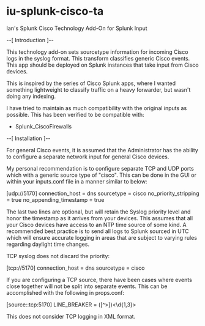 iu-splunk-cisco-ta
==================

Ian's Splunk Cisco Technology Add-On for Splunk Input

--[ Introduction ]--

This technology add-on sets sourcetype information for incoming Cisco logs in the syslog format.  This transform classifies generic Cisco events.  This app should be deployed on Splunk instances that take input from Cisco devices.

This is inspired by the series of Cisco Splunk apps, where I wanted something lightweight to classify traffic on a heavy forwarder, but wasn't doing any indexing.

I have tried to maintain as much compatibility with the original inputs as possible.  This has been verified to be compatible with:

* Splunk_CiscoFirewalls

--[ Installation ]--

For general Cisco events, it is assumed that the Administrator has the ability to configure a separate network input for general Cisco devices.

My personal recommendation is to configure separate TCP and UDP ports which with a generic source type of "cisco".  This can be done in the GUI or within your inputs.conf file in a manner similar to below:

[udp://5170]
connection_host = dns
sourcetype = cisco
no_priority_stripping = true
no_appending_timestamp = true

The last two lines are optional, but will retain the Syslog priority level and honor the timestamp as it arrives from your devices.  This assumes that all your Cisco devices have access to an NTP time source of some kind.  A recommended best practice is to send all logs to Splunk sourced in UTC which will ensure accurate logging in areas that are subject to varying rules regarding daylight time changes.

TCP syslog does not discard the priority:

[tcp://5170]
connection_host = dns
sourcetype = cisco

If you are configuring a TCP source, there have been cases where events close together will not be split into separate events.  This can be accomplished with the following in props.conf:

[source::tcp:5170]
LINE_BREAKER = ([^\>])\<\d{1,3}\>

This does not consider TCP logging in XML format.